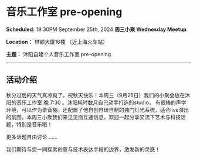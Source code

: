 # 音乐工作室 pre-opening

**Scheduled:** 19:30PM September 25th, 2024
**周三小聚 Wednesday Meetup**

**Location：** 林顿大厦16楼 （近上海火车站）

**主题：** 沐阳自建个人音乐工作室 pre-opening

---

## 活动介绍

秋分过后的天气真凉爽了，祝秋天快乐！本周三（9月25日）我们的小聚会放在沐阳的音乐工作室 晚 7:30 。沐阳耗时数月自己动手打造的studio， 有很棒的声学环境，可以作为录音棚。还配置了他自创自研自制的独门灯光系统，适合live演出的氛围。本周三小聚我们来见见面互通信息，欢迎一起分享交流下艺术与科技话题，特别是音乐哦！

更多话题自由讨论 ......

我们期待与您一同探索创意与技术表达手段的边界，激发新的灵感！